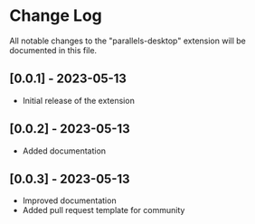 # Change Log

All notable changes to the "parallels-desktop" extension will be documented in this file.

## [0.0.1] - 2023-05-13

* Initial release of the extension

## [0.0.2] - 2023-05-13

* Added documentation

## [0.0.3] - 2023-05-13

* Improved documentation
* Added pull request template for community
